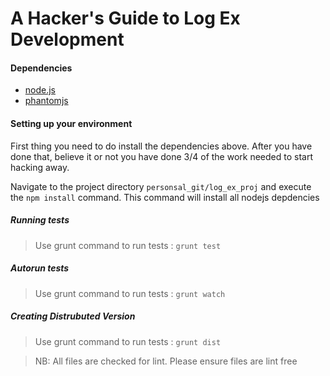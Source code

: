 # A Hacker's Guide to Log Ex Development

#### Dependencies
* [node.js](http://nodejs.org/)
* [phantomjs](http://phantomjs.org/)

#### Setting up your environment

First thing you need to do install the dependencies above. After you have done that, believe it or not you have done 3/4 of the work needed to start hacking away.

Navigate to the project directory `personsal_git/log_ex_proj` and execute the `npm install` command. This command will install all nodejs depdencies

##### Running tests

> Use grunt command to run tests : `grunt test`

##### Autorun tests

> Use grunt command to run tests : `grunt watch`

##### Creating Distrubuted Version

> Use grunt command to run tests : `grunt dist`

> NB: All files are checked for lint. Please ensure files are lint free